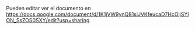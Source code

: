 Pueden editar ver el documento en https://docs.google.com/document/d/1K1jVW9ynQ81siJVKfeucaD7HcOljSYlON_SsZOS0SXY/edit?usp=sharing
